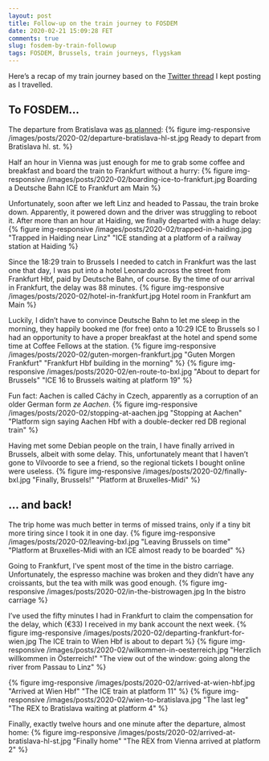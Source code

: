 ```yaml
---
layout: post
title: Follow-up on the train journey to FOSDEM
date: 2020-02-21 15:09:28 FET
comments: true
slug: fosdem-by-train-followup
tags: FOSDEM, Brussels, train journeys, flygskam
---
```


Here’s a recap of my train journey based on the [Twitter thread](https://threadreaderapp.com/thread/1222802145268899842.html)
I kept posting as I travelled.

## To FOSDEM…

The departure from Bratislava was [as planned](https://twitter.com/andrew_shadura/status/1222802145268899842):
{% figure img-responsive /images/posts/2020-02/departure-bratislava-hl-st.jpg Ready to depart from Bratislava hl. st. %}

Half an hour in Vienna was just enough for me to grab some coffee and breakfast and board the train to Frankfurt without a hurry:
{% figure img-responsive /images/posts/2020-02/boarding-ice-to-frankfurt.jpg Boarding a Deutsche Bahn ICE to Frankfurt am Main %}

Unfortunately, soon after we left Linz and headed to Passau, the train broke down. Apparently, it powered down and the driver was struggling to reboot it. After more than an hour at Haiding, we finally departed with a huge delay:
{% figure img-responsive /images/posts/2020-02/trapped-in-haiding.jpg "Trapped in Haiding near Linz" "ICE standing at a platform of a railway station at Haiding %}

Since the 18:29 train to Brussels I needed to catch in Frankfurt was the last one that day, I was put into a hotel Leonardo across the street from Frankfurt Hbf, paid by Deutsche Bahn, of course. By the time of our arrival in Frankfurt, the delay was 88 minutes.
{% figure img-responsive /images/posts/2020-02/hotel-in-frankfurt.jpg Hotel room in Frankfurt am Main %}

Luckily, I didn’t have to convince Deutsche Bahn to let me sleep in the morning, they happily booked me (for free) onto a 10:29 ICE to Brussels so I had an opportunity to have a proper breakfast at the hotel and spend some time at Coffee Fellows at the station.
{% figure img-responsive /images/posts/2020-02/guten-morgen-frankfurt.jpg "Guten Morgen Frankfurt" "Frankfurt Hbf building in the morning" %}
{% figure img-responsive /images/posts/2020-02/en-route-to-bxl.jpg "About to depart for Brussels" "ICE 16 to Brussels waiting at platform 19" %}

Fun fact: Aachen is called Cáchy in Czech, apparently as a corruption of an older German form *ze Aachen*.
{% figure img-responsive /images/posts/2020-02/stopping-at-aachen.jpg "Stopping at Aachen" "Platform sign saying Aachen Hbf with a double-decker red DB regional train" %}

Having met some Debian people on the train, I have finally arrived in Brussels, albeit with some delay. This, unfortunately meant that I haven’t gone to Vilvoorde to see a friend, so the regional tickets I bought online were useless.
{% figure img-responsive /images/posts/2020-02/finally-bxl.jpg "Finally, Brussels!" "Platform at Bruxelles-Midi" %}

## … and back!

The trip home was much better in terms of missed trains, only if a tiny bit more tiring since I took it in one day.
{% figure img-responsive /images/posts/2020-02/leaving-bxl.jpg "Leaving Brussels on time" "Platform at Bruxelles-Midi with an ICE almost ready to be boarded" %}

Going to Frankfurt, I’ve spent most of the time in the bistro carriage. Unfortunately, the espresso machine was broken and they didn’t have any croissants, but the tea with milk was good enough.
{% figure img-responsive /images/posts/2020-02/in-the-bistrowagen.jpg In the bistro carriage %}

I’ve used the fifty minutes I had in Frankfurt to claim the compensation for the delay, which (€33) I received in my bank account the next week.
{% figure img-responsive /images/posts/2020-02/departing-frankfurt-for-wien.jpg The ICE train to Wien Hbf is about to depart %}
{% figure img-responsive /images/posts/2020-02/wilkommen-in-oesterreich.jpg "Herzlich willkommen in Österreich!" "The view out of the window: going along the river from Passau to Linz" %}

{% figure img-responsive /images/posts/2020-02/arrived-at-wien-hbf.jpg "Arrived at Wien Hbf" "The ICE train at platform 11" %}
{% figure img-responsive /images/posts/2020-02/wien-to-bratislava.jpg "The last leg" "The REX to Bratislava waiting at platform 4" %}

Finally, exactly twelve hours and one minute after the departure, almost home:
{% figure img-responsive /images/posts/2020-02/arrived-at-bratislava-hl-st.jpg "Finally home" "The REX from Vienna arrived at platform 2" %}

